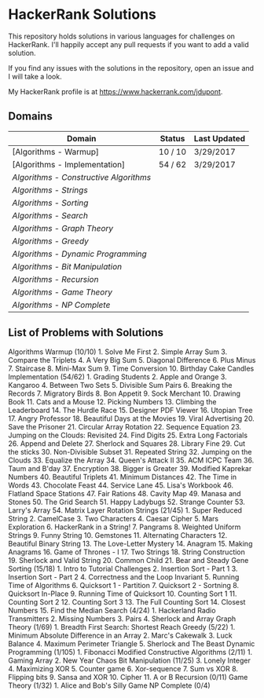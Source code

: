 # HackerRank Solutions

This repository holds solutions in various languages for challenges on HackerRank. I'll happily accept any pull requests if you want to add a valid solution. 

If you find any issues with the solutions in the repository, open an issue and I will take a look.

My HackerRank profile is at https://www.hackerrank.com/jdupont.

## Domains

|Domain|Status|Last Updated|
|---|---|---|
|[Algorithms - Warmup]|10 / 10|3/29/2017|
|[Algorithms - Implementation]|54 / 62|3/29/2017|
|*Algorithms - Constructive Algorithms*|||
|*Algorithms - Strings*|||
|*Algorithms - Sorting*|||
|*Algorithms - Search*|||
|*Algorithms - Graph Theory*|||
|*Algorithms - Greedy*|||
|*Algorithms - Dynamic Programming*|||
|*Algorithms - Bit Manipulation*|||
|*Algorithms - Recursion*|||
|*Algorithms - Game Theory*|||
|*Algorithms - NP Complete*|||

## List of Problems with Solutions

Algorithms
	Warmup (10/10)
		1. Solve Me First
		2. Simple Array Sum
		3. Compare the Triplets
		4. A Very Big Sum
		5. Diagonal Difference
		6. Plus Minus
		7. Staircase
		8. Mini-Max Sum
		9. Time Conversion
		10. Birthday Cake Candles
	Implementation (54/62)
		1. Grading Students
		2. Apple and Orange
		3. Kangaroo
		4. Between Two Sets
		5. Divisible Sum Pairs
		6. Breaking the Records
		7. Migratory Birds
		8. Bon Appetit
		9. Sock Merchant
		10. Drawing Book
		11. Cats and a Mouse
		12. Picking Numbers
		13. Climbing the Leaderboard
		14. The Hurdle Race
		15. Designer PDF Viewer
		16. Utopian Tree
		17. Angry Professor
		18. Beautiful Days at the Movies
		19. Viral Advertising
		20. Save the Prisoner
		21. Circular Array Rotation
		22. Sequence Equation
		23. Jumping on the Clouds: Revisited
		24. Find Digits
		25. Extra Long Factorials
		26. Append and Delete
		27. Sherlock and Squares
		28. Library Fine
		29. Cut the sticks
		30. Non-Divisible Subset
		31. Repeated String
		32. Jumping on the Clouds
		33. Equalize the Array
		34. Queen's Attack II
		35. ACM ICPC Team
		36. Taum and B'day
		37. Encryption
		38. Bigger is Greater
		39. Modified Kaprekar Numbers
		40. Beautiful Triplets
		41. Minimum Distances
		42. The Time in Words
		43. Chocolate Feast
		44. Service Lane
		45. Lisa's Workbook
		46. Flatland Space Stations
		47. Fair Rations
		48. Cavity Map
		49. Manasa and Stones
		50. The Grid Search
		51. Happy Ladybugs
		52. Strange Counter
		53. Larry's Array
		54. Matrix Layer Rotation
	Strings (21/45)
		1. Super Reduced String
		2. CamelCase
		3. Two Characters
		4. Caesar Cipher
		5. Mars Exploration
		6. HackerRank in a String!
		7. Pangrams
		8. Weighted Uniform Strings
		9. Funny String
		10. Gemstones
		11. Alternating Characters
		12. Beautiful Binary String
		13. The Love-Letter Mystery
		14. Anagram
		15. Making Anagrams
		16. Game of Thrones - I
		17. Two Strings
		18. String Construction
		19. Sherlock and Valid String
		20. Common Child
		21. Bear and Steady Gene
	Sorting (15/18)
		1. Intro to Tutorial Challenges
		2. Insertion Sort - Part 1
		3. Insertion Sort - Part 2
		4. Correctness and the Loop Invariant
		5. Running Time of Algorithms
		6. Quicksort 1 - Partition
		7. Quicksort 2 - Sortning
		8. Quicksort In-Place
		9. Running Time of Quicksort
		10. Counting Sort 1
		11. Counting Sort 2
		12. Counting Sort 3
		13. The Full Counting Sort
		14. Closest Numbers
		15. Find the Median
	Search (4/24)
		1. Hackerland Radio Transmitters
		2. Missing Numbers
		3. Pairs
		4. Sherlock and Array
	Graph Theory (1/69)
		1. Breadth First Search: Shortest Reach
	Greedy (5/22)
		1. Minimum Absolute Difference in an Array
		2. Marc's Cakewalk
		3. Luck Balance
		4. Maximum Perimeter Triangle
		5. Sherlock and The Beast
	Dynamic Programming (1/105)
		1. Fibonacci Modified
	Constructive Algorithms (2/11)
		1. Gaming Array
		2. New Year Chaos
	Bit Manipulation (11/25)
		3. Lonely Integer
		4. Maximizing XOR
		5. Counter game
		6. Xor-sequence
		7. Sum vs XOR
		8. Flipping bits
		9. Sansa and XOR
		10. Cipher
		11. A or B
	Recursion (0/11)
	Game Theory (1/32)
		1. Alice and Bob's Silly Game
	NP Complete (0/4)
